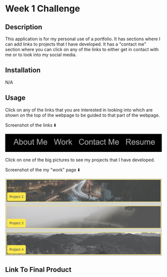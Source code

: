 # Week 1 Challenge

## Description

This application is for my personal use of a portfolio. It has sections where I can add links to projects that I have developed. It has a "contact me" section where you can click on any of the links to either get in contact with me or to look into my social media.

## Installation

N/A

## Usage

Click on any of the links that you are interested in looking into which are shown on the top of the webpage to be guided to that part of the webpage.

Screenshot of the links ⬇️

![Screenshot of the navigation links](/assets/images/info-toggle.png)

Click on one of the big pictures to see my projects that I have developed.

Screenshot of the my "work" page ⬇️

![Screenshot of the section for my work](/assets/images/work-section-ss.png)



## Link To Final Product



